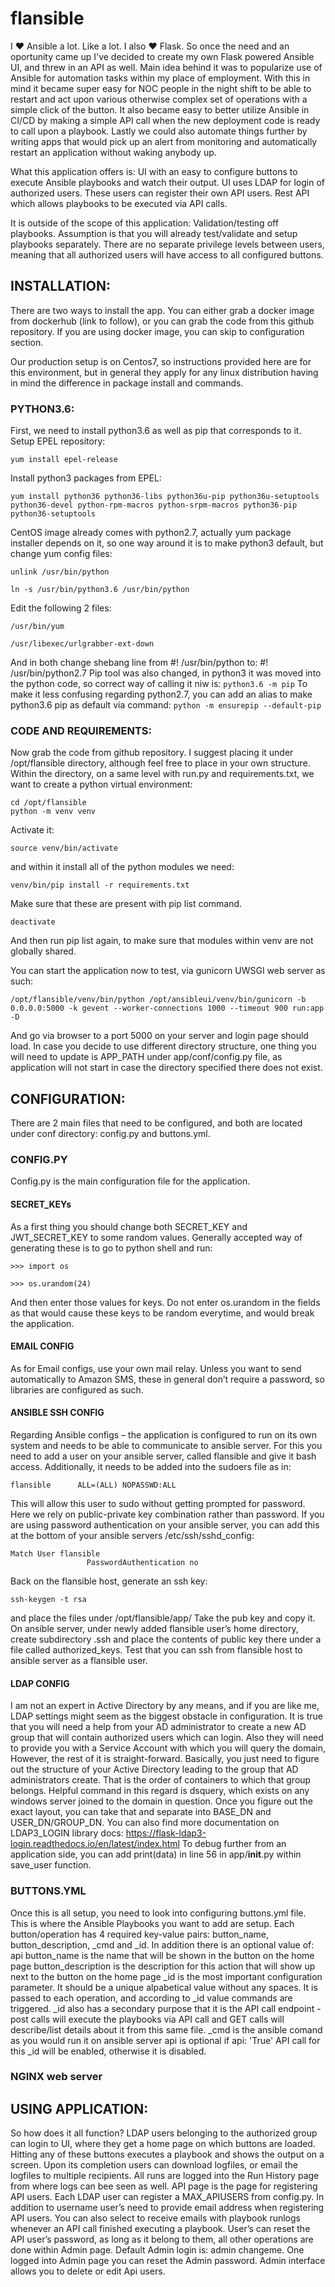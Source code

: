 # flansible

I ❤ Ansible a lot. Like a lot. I also ❤ Flask. So once the need and an oportunity came up I've decided to create my own Flask powered Ansible UI, and threw in an API as well.
Main idea behind it was to popularize use of Ansible for automation tasks within my place of employment. With this in mind it became super easy for NOC people in the night shift to be able to restart and act upon various otherwise complex set of operations with a simple click of the button.
It also became easy to better utilize Ansible in CI/CD by making a simple API call when the new deployment code is ready to call upon a playbook. Lastly we could also automate things further by writing apps that would pick up an alert from monitoring and automatically restart an application without waking anybody up.

What this application offers is: 
UI with an easy to configure buttons to execute Ansible playbooks and watch their output.
UI uses LDAP for login of authorized users. These users can register their own API users.
Rest API which allows playbooks to be executed via API calls.


It is outside of the scope of this application: 
Validation/testing off playbooks. Assumption is that you will already test/validate and setup playbooks separately.
There are no separate privilege levels between users, meaning that all authorized users will have access to all configured buttons.


## INSTALLATION:

There are two ways to install the app. You can either grab a docker image from dockerhub (link to follow), or you can grab the code from this github repository.
If you are using docker image, you can skip to configuration section.

Our production setup is on Centos7, so instructions provided here are for this environment, but in general they apply for any linux distribution having in mind the difference in package install and commands.

### PYTHON3.6:

First, we need to install python3.6 as well as pip that corresponds to it.
Setup EPEL repository:
```
yum install epel-release
```
Install python3 packages from EPEL:
```
yum install python36 python36-libs python36u-pip python36u-setuptools python36-devel python-rpm-macros python-srpm-macros python36-pip python36-setuptools
```

CentOS image already comes with python2.7, actually yum package installer depends on it, so one way around it is to make python3 default, but change yum config files:
```
unlink /usr/bin/python

ln -s /usr/bin/python3.6 /usr/bin/python
```

Edit the following 2 files:
```
/usr/bin/yum

/usr/libexec/urlgrabber-ext-down
```

And in both change shebang line from #! /usr/bin/python to: #! /usr/bin/python2.7
Pip tool was also changed, in python3 it was moved into the python code, so correct way of calling it niw is: 
```python3.6 -m pip```
To make it less confusing regarding python2.7, you can add an alias to make python3.6 pip as default via command:
```python -m ensurepip --default-pip```

### CODE AND REQUIREMENTS:

Now grab the code from github repository. I suggest placing it under /opt/flansible directory, although feel free to place in your own structure. Within the directory, on a same level with run.py and requirements.txt, we want to create a python virtual environment:
```
cd /opt/flansible
python -m venv venv
```

Activate it:
```
source venv/bin/activate
```

and within it install all of the python modules we need:
```
venv/bin/pip install -r requirements.txt
```
Make sure that these are present with pip list command.
```
deactivate
```
And then run pip list again, to make sure that modules within venv are not globally shared. 

You can start the application now to test, via gunicorn UWSGI web server as such:
```
/opt/flansible/venv/bin/python /opt/ansibleui/venv/bin/gunicorn -b 0.0.0.0:5000 -k gevent --worker-connections 1000 --timeout 900 run:app -D
```

And go via browser to a port 5000 on your server and login page should load.
In case you decide to use different directory structure, one thing you will need to update is APP_PATH under app/conf/config.py file, as application will not start in case the directory specified there does not exist.

## CONFIGURATION:

There are 2 main files that need to be configured, and both are located under conf directory: config.py and buttons.yml.

### CONFIG.PY

Config.py is the main configuration file for the application. 

#### SECRET_KEYs

As a first thing you should change both SECRET_KEY and JWT_SECRET_KEY to some random values.
Generally accepted way of generating these is to go to python shell and run: 

```
>>> import os

>>> os.urandom(24)
```
 
 And then enter those values for keys. Do not enter os.urandom in the fields as that would cause these keys to be random everytime, and would break the application.

#### EMAIL CONFIG

As for Email configs, use your own mail relay. Unless you want to send automatically to Amazon SMS, these in general don’t require a password, so libraries are configured as such.

#### ANSIBLE SSH CONFIG

Regarding Ansible configs – the application is configured to run on its own system and needs to be able to communicate to ansible server. For this you need to add a user on your ansible server, called flansible and give it bash access. Additionally, it needs to be added into the sudoers file as in:
```
flansible      ALL=(ALL) NOPASSWD:ALL
```
This will allow this user to sudo without getting prompted for password. Here we rely on public-private key combination rather than password. If you are using password authentication on your ansible server, you can add this at the bottom of your ansible servers /etc/ssh/sshd_config:
```
Match User flansible
                 PasswordAuthentication no
```
 Back on the flansible host, generate an ssh key:
 ```
 ssh-keygen -t rsa 
 ```
and place the files under /opt/flansible/app/
Take the pub key and copy it. On ansible server, under newly added flansible user’s home directory, create subdirectory .ssh and place the contents of public key there under a file called authorized_keys.
Test that you can ssh from flansible host to ansible server as a flansible user.

#### LDAP CONFIG

I am not an expert in Active Directory by any means, and if you are like me, LDAP settings might seem as the biggest obstacle in configuration. It is true that you will need a help from your AD administrator to create a new AD group that will contain authorized users which can login. Also they will need to provide you with a Service Account with which you will query the domain, However, the rest of it is straight-forward. Basically, you just need to figure out the structure of your Active Directory leading to the group that AD administrators create.  That is the order of containers to which that group belongs. 
Helpful command in this regard is dsquery, which exists on any windows server joined to the domain in question.  Once you figure out the exact layout, you can take that and separate into BASE_DN and USER_DN/GROUP_DN.  You can also find more documentation on LDAP3_LOGIN library docs: https://flask-ldap3-login.readthedocs.io/en/latest/index.html 
To debug further from an application side, you can add print(data) in line 56 in app/__init__.py within save_user function.

### BUTTONS.YML

Once this is all setup, you need to look into configuring buttons.yml file.
This is where the Ansible Playbooks you want to add are setup.
Each button/operation has 4 required key-value pairs: button_name, button_description, _cmd and _id.
In addition there is an optional value of: api
button_name is the name that will be shown in the button on the home page
button_description is the description for this action that will show up next to the button on the home page
_id is the most important configuration parameter. It should be a unique alpabetical value without any spaces. It is passed to each operation, and according to _id value commands are triggered.
_id also has a secondary purpose that it is the API call endpoint - post calls will execute the playbooks via API call and GET calls will describe/list details about it from this same file.
_cmd is the ansible comand as you would run it on ansible server
api is optional if api: 'True' API call for this _id will be enabled, otherwise it is disabled.

### NGINX web server

## USING APPLICATION:

So how does it all function? LDAP users belonging to the authorized group can login to UI, where they get a home page on which buttons are loaded. Hitting any of these buttons executes a playbook and shows the output on a screen. Upon its completion users can download logfiles, or email the logfiles to multiple recipients. All runs are logged into the Run History page from where logs can bee seen as well. 
API page is the page for registering API users. Each LDAP user can register a MAX_APIUSERS from config.py. In addition to username user’s need to provide email address when registering API users. You can also select to receive emails with playbook runlogs whenever an API call finished executing a playbook. User’s can reset the API user’s password, as long as it belong to them, all other operations are done within Admin page.
Default Admin login is: admin changeme. One logged into Admin page you can reset the Admin password. Admin interface allows you to delete or edit Api users. 

